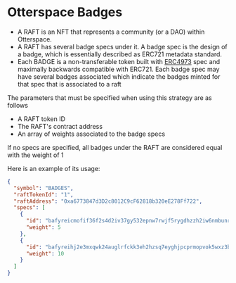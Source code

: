 # Otterspace Badges

- A RAFT is an NFT that represents a community (or a DAO) within Otterspace.
- A RAFT has several badge specs under it. A badge spec is the design of a badge, which is essentially described as ERC721 metadata standard.
- Each BADGE is a non-transferable token built with [ERC4973]("https://github.com/otterspace-xyz/ERC4973") spec and maximally backwards compatible with ERC721. Each badge spec may have several badges associated which indicate the badges minted for that spec that is associated to a raft

The parameters that must be specified when using this strategy are as follows

- A RAFT token ID
- The RAFT's contract address
- An array of weights associated to the badge specs

If no specs are specified, all badges under the RAFT are considered equal with the weight of 1

Here is an example of its usage:

```json
{
  "symbol": "BADGES",
  "raftTokenId": "1",
  "raftAddress": "0xa6773847d3D2c8012C9cF62818b320eE278Ff722",
  "specs": [
    {
      "id": "bafyreicmofif36f2s4d2iv37gy532epnw7rwjf5rygdhzzh2iw6nmbunrq",
      "weight": 5
    },
    {
      "id": "bafyreihj2e3mxqwk24auglrfckk3eh2hzsq7eyghjpcprmopvok5wxz3bu",
      "weight": 10
    }
  ]
}
```
